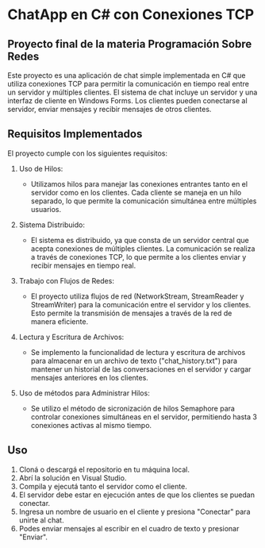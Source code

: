 # ChatApp en C# con Conexiones TCP

## Proyecto final de la materia Programación Sobre Redes

Este proyecto es una aplicación de chat simple implementada en C# que utiliza conexiones TCP para permitir la comunicación en tiempo real entre un servidor y múltiples clientes. El sistema de chat incluye un servidor y una interfaz de cliente en Windows Forms. Los clientes pueden conectarse al servidor, enviar mensajes y recibir mensajes de otros clientes.

## Requisitos Implementados

El proyecto cumple con los siguientes requisitos:

1. Uso de Hilos: 
   - Utilizamos hilos para manejar las conexiones entrantes tanto en el servidor como en los clientes. Cada cliente se maneja en un hilo separado, lo que permite la comunicación simultánea entre múltiples usuarios.

2. Sistema Distribuido:
   - El sistema es distribuido, ya que consta de un servidor central que acepta conexiones de múltiples clientes. La comunicación se realiza a través de conexiones TCP, lo que permite a los clientes enviar y recibir mensajes en tiempo real.

3. Trabajo con Flujos de Redes:
   - El proyecto utiliza flujos de red (NetworkStream, StreamReader y StreamWriter) para la comunicación entre el servidor y los clientes. Esto permite la transmisión de mensajes a través de la red de manera eficiente.

4. Lectura y Escritura de Archivos:
   - Se implemento la funcionalidad de lectura y escritura de archivos para almacenar en un archivo de texto  ("chat_history.txt") para mantener un historial de las conversaciones en el servidor y cargar mensajes anteriores en los clientes.

5. Uso de métodos para Administrar Hilos:
   - Se utilizo el método de sicronización de hilos Semaphore para controlar conexiones simultáneas en el servidor, permitiendo hasta 3 conexiones activas al mismo tiempo.

## Uso

1. Cloná o descargá el repositorio en tu máquina local.
2. Abrí la solución en Visual Studio.
3. Compila y ejecutá tanto el servidor como el cliente.
4. El servidor debe estar en ejecución antes de que los clientes se puedan conectar.
5. Ingresa un nombre de usuario en el cliente y presiona "Conectar" para unirte al chat.
6. Podes enviar mensajes al escribir en el cuadro de texto y presionar "Enviar".
